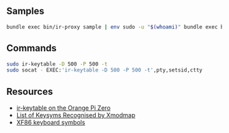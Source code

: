 <!-- ( vim: set fenc=utf-8 spell spl=en: ) -->

## Samples

```sh
bundle exec bin/ir-proxy sample | env sudo -u "$(whoami)" bundle exec bin/ir-proxy pipe
```

## Commands


```sh
sudo ir-keytable -D 500 -P 500 -t
sudo socat - EXEC:'ir-keytable -D 500 -P 500 -t',pty,setsid,ctty
```

## Resources

* [ir-keytable on the Orange Pi Zero](https://www.sigmdel.ca/michel/ha/opi/ir_03_en.html)
* [List of Keysyms Recognised by Xmodmap](http://wiki.linuxquestions.org/wiki/List_of_Keysyms_Recognised_by_Xmodmap)
* [XF86 keyboard symbols](http://wiki.linuxquestions.org/wiki/XF86_keyboard_symbols)
